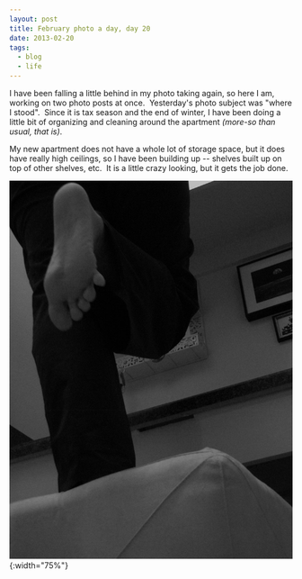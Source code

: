 ```yaml
---
layout: post
title: February photo a day, day 20
date: 2013-02-20
tags:
  - blog
  - life
---
```


I have been falling a little behind in my photo taking again, so here I am, working on two photo posts at once.  Yesterday's photo subject was "where I stood".  Since it is tax season and the end of winter, I have been doing a little bit of organizing and cleaning around the apartment _(more-so than usual, that is)_.

My new apartment does not have a whole lot of storage space, but it does have really high ceilings, so I have been building up -- shelves built up on top of other shelves, etc.  It is a little crazy looking, but it gets the job done.

![February 20: Where I Stood](/assets/images/posts/20-feb-where-i-stood.jpg){:width="75%"}
